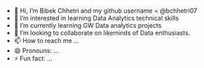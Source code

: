 - 👋 Hi, I’m Bibek Chhetri and my github username = @bchhetri07
- 👀 I’m interested in learning Data Analytics technical skills
- 🌱 I’m currently learning GW Data analytics projects
- 💞️ I’m looking to collaborate on likeminds of Data enthusiasts. 
- 📫 How to reach me ...
- 😄 Pronouns: ...
- ⚡ Fun fact: ...

<!---
bchhetri07/bchhetri07 is a ✨ special ✨ repository because its `README.md` (this file) appears on your GitHub profile.
You can click the Preview link to take a look at your changes.
--->
